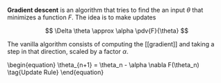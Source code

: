 **Gradient descent** is an algorithm that tries to find the an input $\theta$ that minimizes a function $F$. The idea is to make updates

$$
\Delta \theta \approx \alpha \pdv{F}{\theta}
$$

The vanilla algorithm consists of computing the [[gradient]] and taking a step in that direction, scaled by a factor $\alpha$.

\begin{equation}
\theta_{n+1} = \theta_n - \alpha \nabla F(\theta_n) \tag{Update Rule}
\end{equation}